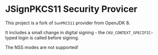 # JSignPKCS11 Security Provicer

This project is a fork of `SunPKCS11` provider from OpenJDK 8.

It includes a small change in digital signing - the `CKU_CONTEXT_SPECIFIC`-typed login is called before signing.

The NSS modes are not supported!
